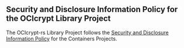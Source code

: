 ## Security and Disclosure Information Policy for the OCIcrypt Library Project

The OCIcrypt-rs Library Project follows the [Security and Disclosure Information Policy](https://github.com/containers/common/blob/master/SECURITY.md) for the Containers Projects.
